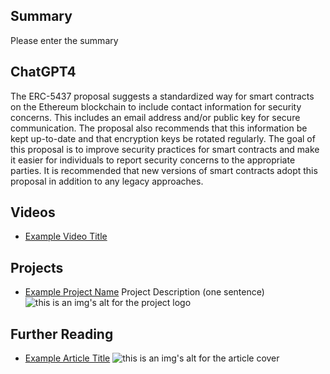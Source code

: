 ## Summary

Please enter the summary

## ChatGPT4

The ERC-5437 proposal suggests a standardized way for smart contracts on the Ethereum blockchain to include contact information for security concerns. This includes an email address and/or public key for secure communication. The proposal also recommends that this information be kept up-to-date and that encryption keys be rotated regularly. The goal of this proposal is to improve security practices for smart contracts and make it easier for individuals to report security concerns to the appropriate parties. It is recommended that new versions of smart contracts adopt this proposal in addition to any legacy approaches.

## Videos

- [Example Video Title](https://www.youtube.com/watch?v=TDGq4aeevgY)

## Projects

- [Example Project Name](https://xxxx.xxx/xxxxx) Project Description (one sentence) ![this is an img's alt for the project logo](https://xxxx.xxx/project-logo.xxx)

## Further Reading

- [Example Article Title](https://xxxx.xxx/xxxxx) ![this is an img's alt for the article cover](https://xxxx.xxx/article-cover.xxx)
